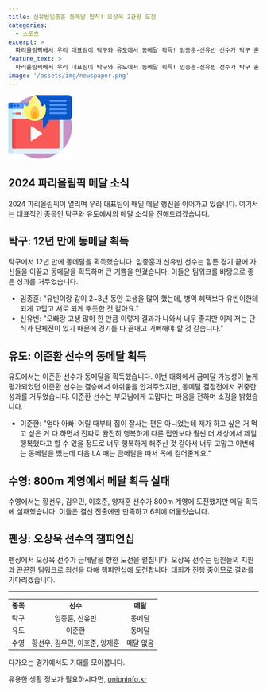 ```yaml
---
title: 신유빈임종훈 동메달 합작! 오상욱 2관왕 도전
categories:
  - 스포츠
excerpt: >
  파리올림픽에서 우리 대표팀이 탁구와 유도에서 동메달 획득! 임종훈-신유빈 선수가 탁구 혼합복식에서 12년만에, 여자 탁구에서는 16년만에 메달을 차지했으며, 군 면제 혜택도 획득했다. 또한 유도 81kg급에서 이준환 선수가 동메달을 획득했고, 수영 계영 800m에서는 결선에 진출했으나 메달은 획득하지 못했다. 오늘 펜싱에서도 금메달을 기대하고 있다. 각 선수들의 역경과 앞으로의 기대감이 묘사된다.
feature_text: >
  파리올림픽에서 우리 대표팀이 탁구와 유도에서 동메달 획득! 임종훈-신유빈 선수가 탁구 혼합복식에서 12년만에, 여자 탁구에서는 16년만에 메달을 차지했으며, 군 면제 혜택도 획득했다. 또한 유도 81kg급에서 이준환 선수가 동메달을 획득했고, 수영 계영 800m에서는 결선에 진출했으나 메달은 획득하지 못했다. 오늘 펜싱에서도 금메달을 기대하고 있다. 각 선수들의 역경과 앞으로의 기대감이 묘사된다.
image: '/assets/img/newspaper.png'
---
```


<p><img src="/assets/img/news.png" alt="rentncar 속보" /></p>

<h2 data-ke-size="size26">2024 파리올림픽 메달 소식</h2>

<p data-ke-size="size16">2024 파리올림픽이 열리며 우리 대표팀이 매일 메달 행진을 이어가고 있습니다. 여기서는 대표적인 종목인 탁구와 유도에서의 메달 소식을 전해드리겠습니다.</p>

<h2 data-ke-size="size24">탁구: 12년 만에 동메달 획득</h2>

<p data-ke-size="size16">탁구에서 12년 만에 동메달을 획득했습니다. 임종훈과 신유빈 선수는 힘든 경기 끝에 자신들을 이끌고 동메달을 획득하며 큰 기쁨을 안겼습니다. 이들은 팀워크를 바탕으로 좋은 성과를 거두었습니다.</p>

<ul>
  <li>임종훈: "유빈이랑 같이 2~3년 동안 고생을 많이 했는데, 병역 혜택보다 유빈이한테 되게 고맙고 서로 되게 뿌듯한 것 같아요."</li>
  <li>신유빈: "오빠랑 고생 많이 한 만큼 이렇게 결과가 나와서 너무 좋지만 이제 저는 단식과 단체전이 있기 때문에 경기를 다 끝내고 기뻐해야 할 것 같습니다."</li>
</ul>

<h2 data-ke-size="size24">유도: 이준환 선수의 동메달 획득</h2>

<p data-ke-size="size16">유도에서는 이준환 선수가 동메달을 획득했습니다. 이번 대회에서 금메달 가능성이 높게 평가되었던 이준환 선수는 결승에서 아쉬움을 안겨주었지만, 동메달 결정전에서 귀중한 성과를 거두었습니다. 이준환 선수는 부모님에게 고맙다는 마음을 전하며 소감을 밝혔습니다.</p>

<ul>
  <li>이준환: "엄마 아빠! 어릴 때부터 집이 잘사는 편은 아니었는데 제가 하고 싶은 거 먹고 싶은 거 다 하면서 진짜로 완전히 행복하게 다른 집안보다 훨씬 더 세상에서 제일 행복했다고 할 수 있을 정도로 너무 행복하게 해주신 것 같아서 너무 고맙고 이번에는 동메달을 땄는데 다음 LA 때는 금메달을 따서 목에 걸어줄게요."</li>
</ul>

<h2 data-ke-size="size24">수영: 800m 계영에서 메달 획득 실패</h2>

<p data-ke-size="size16">수영에서는 황선우, 김우민, 이호준, 양재훈 선수가 800m 계영에 도전했지만 메달 획득에 실패했습니다. 이들은 결선 진출에만 만족하고 6위에 머물렀습니다.</p>

<h2 data-ke-size="size24">펜싱: 오상욱 선수의 챔피언십</h2>

<p data-ke-size="size16">펜싱에서 오상욱 선수가 금메달을 향한 도전을 펼칩니다. 오상욱 선수는 팀원들의 지원과 끈끈한 팀워크로 최선을 다해 챔피언십에 도전합니다. 대회가 진행 중이므로 결과를 기다리겠습니다.</p>

<hr>

<table>
    <tr>
        <td style="text-align: center; height: 17px;"><b>종목</b></td>
        <td style="text-align: center; height: 17px;"><b>선수</b></td>
        <td style="text-align: center; height: 17px;"><b>메달</b></td>
    </tr>
    <tr>
        <td style="text-align: center; height: 17px;">탁구</td>
        <td style="text-align: center; height: 17px;">임종훈, 신유빈</td>
        <td style="text-align: center; height: 17px;">동메달</td>
    </tr>
    <tr>
        <td style="text-align: center; height: 17px;">유도</td>
        <td style="text-align: center; height: 17px;">이준환</td>
        <td style="text-align: center; height: 17px;">동메달</td>
    </tr>
    <tr>
        <td style="text-align: center; height: 17px;">수영</td>
        <td style="text-align: center; height: 17px;">황선우, 김우민, 이호준, 양재훈</td>
        <td style="text-align: center; height: 17px;">메달 없음</td>
    </tr>
</table>

<p data-ke-size="size16">다가오는 경기에서도 기대를 모아봅니다.</p>
유용한 생활 정보가 필요하시다면, <a href="https://onioninfo.kr" rel="dofollow">onioninfo.kr</a>


